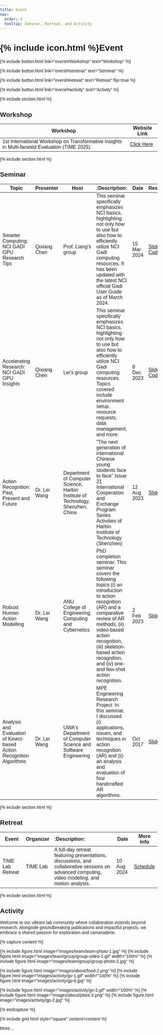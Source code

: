 ```yaml
---
title: Event
nav:
  order: 4
  tooltip: Seminar, Retreat, and Activity
---
```


# {% include icon.html %}Event

{%
  include button.html
  link="event/#Workshop"
  text="Workshop"
%}

{%
  include button.html
  link="event/#seminar"
  text="Seminar"
%}

{%
  include button.html
  link="event/#retreat"
  text="Retreat"
  flip=true
%}

{%
  include button.html
  link="event/#activity"
  text="Activity"
%}

{%
  include section.html
%}

## Workshop

| Workshop         | Website Link       |
| ------------- | -------------- |
| 1st International Workshop on Transformative Insights in Multi-faceted Evaluation (TIME 2025) | [Click Here](../workshop/time2025/) |

{%
  include section.html
%}

## Seminar

| Topic         | Presenter       | Host | :Description:        | Date       | Resources       |
| ------------- | -------------- | ------------------ | :---------- | ---------- | ------------- |
| Smarter Computing: NCI GADI GPU Research Tips | Qixiang Chen | Prof. Liang's group | This seminar specifically emphasizes NCI basics, highlighting not only how to use but also how to efficiently utilize NCI Gadi computing resources. It has been updated with the latest NCI official Gadi User Guide as of March 2024. | 15 Mar 2024 | [Slides](https://q1xiangchen.github.io/files/gadi_user_guide.pdf), [Codes](https://q1xiangchen.github.io/files/supp.zip) |
| Accelerating Research: NCI GADI GPU Insights | Qixiang Chen | Lei's group | This seminar specifically emphasizes NCI basics, highlighting not only how to use but also how to efficiently utilize NCI Gadi computing resources. Topics covered include environment setup, resource requests, data management, and more. | 8 Dec 2023 | [Slides](https://q1xiangchen.github.io/files/gadi_instructions.pdf), [Codes](https://q1xiangchen.github.io/files/supp.zip) |
| Action Recognition: Past, Present and Future | Dr. Lei Wang | Department of Computer Science, Harbin Institute of Technology, Shenzhen, China | "The next generation of international Chinese young students face to face" Issue 21 International Cooperation and Exchange Program Series Activities of Harbin Institute of Technology (Shenzhen) | 12 Aug 2023 | [Slides](https://leiwangr.github.io/files/AR_PPF_Lei.pdf) |
| Robust Human Action Modelling | Dr. Lei Wang | ANU College of Engineering, Computing and Cybernetics | PhD completion seminar: This seminar covers the following topics (i) an introduction to action recognition (AR) and a comparative review of AR methods, (ii) video-based action recognition, (iii) skeleton-based action recognition, and (iv) one- and few-shot action recognition. | 2 Feb 2023 | [Slides](https://leiwangr.github.io/files/GENG5512ResearchSeminarv4.pdf) |
| Analysis and Evaluation of Kinect-based Action Recognition Algorithms | Dr. Lei Wang | UWA's Department of Computer Science and Software Engineering | MPE Engineering Research Project: In this seminar, I discussed (i) applications, issues, and techniques in action recognition (AR) and (ii) an analysis and evaluation of four handcrafted AR algorithms. | Oct 2017 | [Slides](https://leiwangr.github.io/files/GENG5512ResearchSeminarv4.pdf) |




{% include section.html %}

## Retreat

| **Event**             | **Organizer**       | :**Description**:                                                              | **Date**       | **More Info** |
|-----------------------|---------------------| :------------------------------------------------------------------------------|----------------|---------------|
| TIME Lab Retreat       | TIME Lab       | A full-day retreat featuring presentations, discussions, and collaborative sessions on advanced computing, video modeling, and motion analysis.  | 10 Aug 2024    | [Schedule](retreat/10_08_2024) |





{% include section.html %}

## Activity

Welcome to our vibrant lab community where collaboration extends beyond research. 
Alongside groundbreaking publications and impactful projects, we embrace a shared 
passion for exploration and camaraderie.

{% capture content %}

{% include figure.html image="images/team/team-photo-1.jpg" %}
{% include figure.html image="images/team/group/group-video-1.gif" width="100%" %}
{% include figure.html image="images/team/group/group-photo-2.jpg" %}

{% include figure.html image="images/about/food-2.png" %}
{% include figure.html image="images/activity/gv-1.gif" width="100%" %}
{% include figure.html image="images/activity/gp-6.jpg" %}

{% include figure.html image="images/activity/gv-2.gif" width="100%" %}
{% include figure.html image="images/about/plant-3.png" %}
{% include figure.html image="images/activity/gp-2.jpg" %}


{% endcapture %}

{% include grid.html style="square" content=content %}

More...

<div class="gallery-container">
    <div class="gallery" id="gallery">
        <!-- JavaScript will populate this -->
    </div>
</div>

<style>
    body {
        font-family: Arial, sans-serif;
        margin: 0;
        padding: 0;
    }

    .gallery-container {
        max-width: 60%;
        width: 100%;
        max-height: 50vh; /* Set a fixed max height in viewport units to maintain aspect ratio */
        overflow: hidden;
        white-space: nowrap;
        position: relative;
        margin: 0 auto;
    }

    .gallery {
        display: flex;
        flex-wrap: nowrap;
        transition: transform 0.5s ease;
    }

    .gallery-item {
        flex: 0 0 auto;
        width: 100%;
        height: auto;
        box-sizing: border-box;
    }

    .gallery img, .gallery video {
        width: 100%; /* Maintain aspect ratio */
        height: auto; /* Maintain aspect ratio */
        display: block;
        object-fit: cover; /* Ensures the image covers the container */
        object-position: center; /* Centers the image in the container */
    }
</style>

<script>
const mediaFiles = [
    { type: 'image', src: '/images/activity/gp-1.jpg', alt: 'Image 1' },
    { type: 'image', src: '/images/activity/gp-2.jpg', alt: 'Image 2' },
    { type: 'image', src: '/images/activity/gp-3.jpg', alt: 'Image 3' },
    { type: 'image', src: '/images/activity/gp-4.jpg', alt: 'Image 4' },
    { type: 'image', src: '/images/activity/gp-5.jpg', alt: 'Image 5' },
    { type: 'image', src: '/images/activity/gp-6.jpg', alt: 'Image 6' },
    { type: 'image', src: '/images/activity/gp-7.jpg', alt: 'Image 7' },
    { type: 'image', src: '/images/activity/gp-8.jpg', alt: 'Image 8' },
    { type: 'image', src: '/images/activity/gp-9.jpg', alt: 'Image 9' },
    { type: 'image', src: '/images/activity/gp-10.jpg', alt: 'Image 10' },
    { type: 'image', src: '/images/activity/gp-11.jpg', alt: 'Image 11' },
    { type: 'image', src: '/images/activity/gp-12.jpg', alt: 'Image 12' },
    { type: 'image', src: '/images/activity/gp-13.jpg', alt: 'Image 13' },
    { type: 'image', src: '/images/activity/gp-14.jpg', alt: 'Image 14' },
    { type: 'image', src: '/images/activity/gp-15.jpg', alt: 'Image 15' },
    { type: 'image', src: '/images/activity/gp-16.jpg', alt: 'Image 16' },
    { type: 'image', src: '/images/activity/gp-17.jpg', alt: 'Image 17' },
    { type: 'image', src: '/images/activity/gp-18.jpg', alt: 'Image 18' },
    { type: 'image', src: '/images/activity/gp-19.jpg', alt: 'Image 19' },
    { type: 'image', src: '/images/activity/gp-20.jpg', alt: 'Image 20' },
    { type: 'image', src: '/images/activity/gp-21.jpg', alt: 'Image 21' },
    { type: 'image', src: '/images/activity/gp-22.jpg', alt: 'Image 22' },
    { type: 'image', src: '/images/activity/gp-23.jpg', alt: 'Image 23' },
    { type: 'image', src: '/images/activity/gp-24.jpg', alt: 'Image 24' },
    { type: 'image', src: '/images/activity/gp-25.jpg', alt: 'Image 25' },
    { type: 'image', src: '/images/activity/gp-26.jpg', alt: 'Image 26' },
    { type: 'image', src: '/images/activity/gp-27.jpg', alt: 'Image 27' },
    { type: 'image', src: '/images/activity/gp-28.jpg', alt: 'Image 28' },
    { type: 'image', src: '/images/activity/gp-29.jpg', alt: 'Image 29' },
    { type: 'video', src: '/images/activity/gv-1.gif' },
    { type: 'video', src: '/images/activity/gv-2.gif' },
    { type: 'video', src: '/images/activity/gv-3.mp4' },
    { type: 'video', src: '/images/activity/gv-4.mp4' },
    { type: 'video', src: '/images/activity/gv-5.mp4' },
    { type: 'video', src: '/images/activity/gv-6.mp4' },
    { type: 'video', src: '/images/activity/gv-7.mp4' },
    { type: 'video', src: '/images/activity/gv-8.mp4' },
    { type: 'video', src: '/images/activity/gv-9.mp4' },
    { type: 'video', src: '/images/activity/gv-10.mp4' },
    { type: 'video', src: '/images/activity/gv-11.mp4' },
    { type: 'video', src: '/images/activity/gv-12.mp4' }
];

  const gallery = document.getElementById('gallery');

  function shuffle(array) {
      for (let i = array.length - 1; i > 0; i--) {
          const j = Math.floor(Math.random() * (i + 1));
          [array[i], array[j]] = [array[j], array[i]];
      }
      return array;
  }

  // Shuffle the mediaFiles array
  const shuffledMediaFiles = shuffle(mediaFiles);

  // Populate the gallery
  shuffledMediaFiles.forEach(file => {
      const item = document.createElement('div');
      item.className = 'gallery-item';

      if (file.type === 'image') {
          const img = document.createElement('img');
          img.src = file.src;
          img.alt = file.alt;
          item.appendChild(img);
      } else if (file.type === 'video') {
          const video = document.createElement('video');
          video.src = file.src;
          video.autoplay = true;
          video.loop = true;
          video.muted = true;
          video.playsInline = true;
          item.appendChild(video);
      }

      gallery.appendChild(item);
  });

  let currentIndex = 0;
  const totalItems = mediaFiles.length;

  function scrollToNextItem() {
      currentIndex = (currentIndex + 1) % totalItems; // Loop back to start
      const itemWidth = gallery.clientWidth;
      gallery.style.transform = `translateX(-${currentIndex * itemWidth}px)`;
  }

  setInterval(scrollToNextItem, 5000); // Change item every 5 seconds
</script>